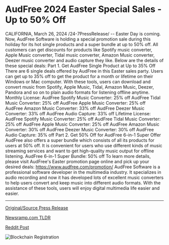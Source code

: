 # AudFree 2024 Easter Special Sales - Up to 50% Off

CALIFORNIA, March 26, 2024 /24-7PressRelease/ -- Easter Day is coming. Now, AudFree Software is holding a special promotion sale during this holiday for its hot single products and a super bundle at up to 50% off. All customers can get discounts for products like Spotify music converter, Apple Music converter, Tidal music converter, Amazon Music converter, Deezer music converter and audio capture they like.  Below are the details of these special deals:  Part 1. Get AudFree Single Product at Up to 35% Off  There are 6 single deals offered by AudFree in this Easter sales party. Users can get up to 35% off to get the product for a month or lifetime on their Windows or Mac computer. With these tools, users can download and convert music from Spotify, Apple Music, Tidal, Amazon Music, Deezer, Pandora and so on to plain audio formats for listening offline anytime.  Monthly License: AudFree Spotify Music Converter: 25% off AudFree Tidal Music Converter: 25% off AudFree Apple Music Converter: 25% off AudFree Amazon Music Converter: 33% off AudFree Deezer Music Converter: 33% off AudFree Audio Capture: 33% off  Lifetime License: AudFree Spotify Music Converter: 25% off AudFree Tidal Music Converter: 25% off AudFree Apple Music Converter: 25% off AudFree Amazon Music Converter: 30% off AudFree Deezer Music Converter: 30% off AudFree Audio Capture: 35% off  Part 2. Get 50% Off for AudFree 6-in-1 Super Offer  AudFree also offers a super bundle which consists of all its products for users at 50% off. It is convenient for users who use different kinds of music streaming services and want to get high-quality music output for offline listening.  AudFree 6-in-1 Super Bundle: 50% off  To learn more details, please visit AudFree's Easter promotion page online and pick up your desired deals: https://www.audfree.com/promotion/  AudFree Software is a professional software developer in the multimedia industry. It specializes in audio recording and now it has developed lots of excellent music converters to help users convert and keep music into different audio formats. With the assistance of these tools, users will enjoy digital multimedia life easier and easier. 

---

[Original/Source Press Release](https://www.24-7pressrelease.com/press-release/509520/audfree-2024-easter-special-sales-up-to-50-off)
                    

[Newsramp.com TLDR](None) 



[Reddit Post](https://www.reddit.com/r/newsramp/comments/1bo1nrw/audfree_easter_sale_up_to_50_off_on_popular_music/) 



![Blockchain Registration](https://cdn.newsramp.app/24-7PressRelease/qrcode/243/26/pintMX18.webp)